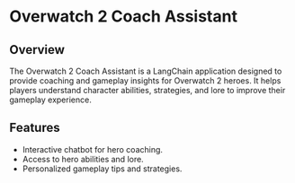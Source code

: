 # Overwatch 2 Coach Assistant

## Overview
The Overwatch 2 Coach Assistant is a LangChain application designed to provide coaching and gameplay insights for Overwatch 2 heroes. It helps players understand character abilities, strategies, and lore to improve their gameplay experience.

## Features
- Interactive chatbot for hero coaching.
- Access to hero abilities and lore.
- Personalized gameplay tips and strategies.
